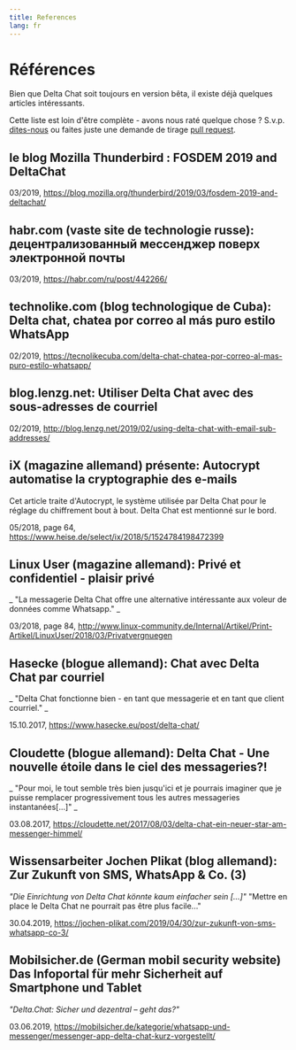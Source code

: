 ```yaml
---
title: References
lang: fr
---
```




<!-- GENERATED FILE -- DO NOT EDIT -->



# Références

Bien que Delta Chat soit toujours en version bêta, il existe déjà quelques articles intéressants.

Cette liste est loin d'être complète -
avons nous raté quelque chose ?
S.v.p. [dites-nous](imprint)
ou faites juste une demande de tirage [pull request](https://github.com/deltachat/deltachat-pages/edit/master/en/references.md).


## le blog Mozilla Thunderbird : FOSDEM 2019 and DeltaChat

03/2019, <https://blog.mozilla.org/thunderbird/2019/03/fosdem-2019-and-deltachat/>


## habr.com (vaste site de technologie russe): децентрализованный мессенджер поверх электронной почты

03/2019, <https://habr.com/ru/post/442266/>


## technolike.com (blog technologique de Cuba): Delta chat, chatea por correo al más puro estilo WhatsApp

02/2019, <https://tecnolikecuba.com/delta-chat-chatea-por-correo-al-mas-puro-estilo-whatsapp/>


## blog.lenzg.net: Utiliser Delta Chat avec des sous-adresses de courriel

02/2019, <http://blog.lenzg.net/2019/02/using-delta-chat-with-email-sub-addresses/>


## iX (magazine allemand) présente: Autocrypt automatise la cryptographie des e-mails

Cet article traite d'Autocrypt, le système utilisée par Delta Chat pour le réglage du chiffrement bout à bout.
Delta Chat est mentionné sur le bord.

05/2018, page 64, <https://www.heise.de/select/ix/2018/5/1524784198472399>


## Linux User (magazine allemand): Privé et confidentiel - plaisir privé

_ "La messagerie Delta Chat offre une alternative intéressante aux voleur de données comme Whatsapp." _

03/2018, page 84, <http://www.linux-community.de/Internal/Artikel/Print-Artikel/LinuxUser/2018/03/Privatvergnuegen>


## Hasecke (blogue allemand): Chat avec Delta Chat par courriel

_ "Delta Chat fonctionne bien - en tant que messagerie et en tant que client courriel." _

15.10.2017, <https://www.hasecke.eu/post/delta-chat/>


## Cloudette (blogue allemand): Delta Chat - Une nouvelle étoile dans le ciel des messageries?!

_ "Pour moi, le tout semble très bien jusqu'ici et je pourrais imaginer que je puisse remplacer progressivement tous les autres messageries instantanées[...]" _

03.08.2017, <https://cloudette.net/2017/08/03/delta-chat-ein-neuer-star-am-messenger-himmel/>


## Wissensarbeiter Jochen Plikat (blog allemand): Zur Zukunft von SMS, WhatsApp & Co. (3)

_"Die Einrichtung von Delta Chat könnte kaum einfacher sein [...]"_
"Mettre en place le Delta Chat ne pourrait pas être plus facile..."

30.04.2019, <https://jochen-plikat.com/2019/04/30/zur-zukunft-von-sms-whatsapp-co-3/> 


## Mobilsicher.de (German mobil security website) Das Infoportal für mehr Sicherheit auf Smartphone und Tablet

_"Delta.Chat: Sicher und dezentral – geht das?"_

03.06.2019, <https://mobilsicher.de/kategorie/whatsapp-und-messenger/messenger-app-delta-chat-kurz-vorgestellt/> 
